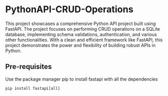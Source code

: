 # PythonAPI-CRUD-Operations
This project showcases a comprehensive Python API project built using FastAPI. The project focuses on performing CRUD operations on a SQLite database, implementing schema validations, authentication, and various other functionalities. With a clean and efficient framework like FastAPI, this project demonstrates the power and flexibility of building robust APIs in Python.

## Pre-requisites
Use the package manager pip to install fastapi with all the dependencies
```commandline
pip install fastapi[all]
```